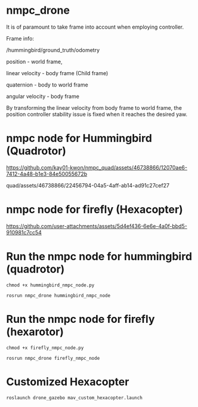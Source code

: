 # nmpc_drone

It is of paramount to take frame into account when employing controller.

Frame info:

/hummingbird/ground_truth/odometry

position - world frame,

linear velocity - body frame (Child frame)

quaternion - body to world frame

angular velocity - body frame

By transforming the linear velocity from body frame to world frame, the position controller stability issue is fixed when it reaches the desired yaw.

# nmpc node for Hummingbird (Quadrotor)

https://github.com/kay01-kwon/nmpc_quad/assets/46738866/12070ae6-7412-4a48-b1e3-84e50055672b

quad/assets/46738866/22456794-04a5-4aff-ab14-ad91c27cef27

# nmpc node for firefly (Hexacopter)

https://github.com/user-attachments/assets/5d4ef436-6e6e-4a0f-bbd5-910981c7cc54



# Run the nmpc node for hummingbird (quadrotor)

```
chmod +x hummingbird_nmpc_node.py
```

```
rosrun nmpc_drone hummingbird_nmpc_node
```

# Run the nmpc node for firefly (hexarotor)

```
chmod +x firefly_nmpc_node.py
```

```
rosrun nmpc_drone firefly_nmpc_node
```

# Customized Hexacopter


```
roslaunch drone_gazebo mav_custom_hexacopter.launch
```